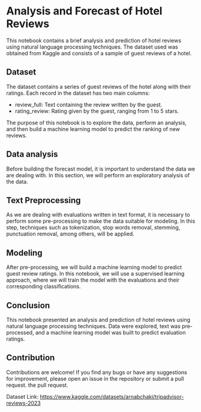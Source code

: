 # Analysis and Forecast of Hotel Reviews 

This notebook contains a brief analysis and prediction of hotel reviews using natural language processing techniques. The dataset used was obtained from Kaggle and consists of a sample of guest reviews of a hotel.

## Dataset
The dataset contains a series of guest reviews of the hotel along with their ratings. Each record in the dataset has two main columns:

- review_full: Text containing the review written by the guest.
- rating_review: Rating given by the guest, ranging from 1 to 5 stars.

The purpose of this notebook is to explore the data, perform an analysis, and then build a machine learning model to predict the ranking of new reviews.

## Data analysis
Before building the forecast model, it is important to understand the data we are dealing with. In this section, we will perform an exploratory analysis of the data.

## Text Preprocessing
As we are dealing with evaluations written in text format, it is necessary to perform some pre-processing to make the data suitable for modeling. In this step, techniques such as tokenization, stop words removal, stemming, punctuation removal, among others, will be applied.

## Modeling
After pre-processing, we will build a machine learning model to predict guest review ratings. In this notebook, we will use a supervised learning approach, where we will train the model with the evaluations and their corresponding classifications.

## Conclusion
This notebook presented an analysis and prediction of hotel reviews using natural language processing techniques. Data were explored, text was pre-processed, and a machine learning model was built to predict evaluation ratings.

## Contribution
Contributions are welcome! If you find any bugs or have any suggestions for improvement, please open an issue in the repository or submit a pull request. the pull request.

Dataset Link: https://www.kaggle.com/datasets/arnabchaki/tripadvisor-reviews-2023
